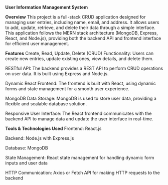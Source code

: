 **User Information Management System**

**Overview**
This project is a full-stack CRUD application designed for managing user entries, including name, email, and address. It allows users to add, update, retrieve, and delete their data through a simple interface. This application follows the MERN stack architecture (MongoDB, Express, React, and Node.js), providing both the backend API and frontend interface for efficient user management.

**Features**
Create, Read, Update, Delete (CRUD) Functionality: Users can create new entries, update existing ones, view details, and delete them.

RESTful API: The backend provides a REST API to perform CRUD operations on user data. It is built using Express and Node.js.

Dynamic React Frontend: The frontend is built with React, using dynamic forms and state management for a smooth user experience.

MongoDB Data Storage: MongoDB is used to store user data, providing a flexible and scalable database solution.

Responsive User Interface: The React frontend communicates with the backend API to manage data and update the user interface in real-time.

**Tools & Technologies Used**
Frontend: React.js

Backend: Node.js with Express.js

Database: MongoDB

State Management: React state management for handling dynamic form inputs and user data

HTTP Communication: Axios or Fetch API for making HTTP requests to the backend
